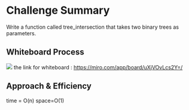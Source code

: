 


# Challenge Summary
<!-- Description of the challenge -->
Write a function called tree_intersection that takes two binary trees as parameters.
## Whiteboard Process
<!-- Embedded whiteboard image -->

![](32.PNG)
the link for whiteboard :
https://miro.com/app/board/uXjVOvLcs2Y=/ 

## Approach & Efficiency
time = O(n)
space=O(1)

 